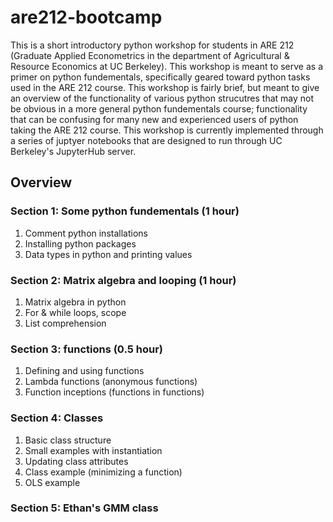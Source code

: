 # are212-bootcamp

This is a short introductory python workshop for students in ARE 212 (Graduate Applied Econometrics in the department of Agricultural & Resource Economics at UC Berkeley). This workshop is meant to serve as a primer on python fundementals, specifically geared toward python tasks used in the ARE 212 course. This workshop is fairly brief, but meant to give an overview of the functionality of various python strucutres that may not be obvious in a more general python fundementals course; functionality that can be confusing for many new and experienced users of python taking the ARE 212 course. This workshop is currently implemented through a series of juptyer notebooks that are designed to run through UC Berkeley's JupyterHub server.

## Overview
### Section 1: Some python fundementals (1 hour)
1. Comment python installations
2. Installing python packages
3. Data types in python and printing values

### Section 2: Matrix algebra and looping (1 hour)
1. Matrix algebra in python
2. For & while loops, scope
3. List comprehension

### Section 3: functions (0.5 hour)
1. Defining and using functions
2. Lambda functions (anonymous functions)
3. Function inceptions (functions in functions)

### Section 4: Classes
1. Basic class structure
2. Small examples with instantiation
3. Updating class attributes
4. Class example (minimizing a function)
5. OLS example

### Section 5: Ethan's GMM class



